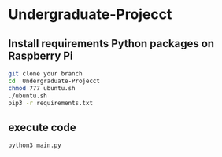# Undergraduate-Projecct

## Install requirements Python packages on Raspberry Pi
```bash
git clone your branch
cd  Undergraduate-Projecct
chmod 777 ubuntu.sh
./ubuntu.sh
pip3 -r requirements.txt
```

## execute code
```bash
python3 main.py
```
